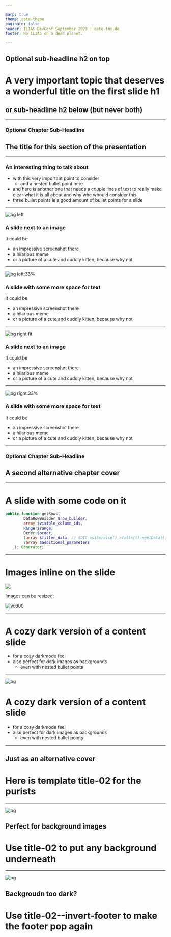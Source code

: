```yaml
---

marp: true
theme: cate-theme
paginate: false
header: ILIAS DevConf September 2023 | cate-tms.de
footer: No ILIAS on a dead planet.

---
```


<!-- _class: title-01 -->

## **Optional sub-headline h2 on top**

# **A very important topic that deserves a wonderful title on the first slide h1**

## **or sub-headline h2 below (but never both)**

<!-- Comments like this are hidden on the slide, but show up in presenter mode (press P).

There should be no paragraph text on this title slide - only one h1 and h2 each.

Keep the headlines inside the `**` bold markdown - it's important for the css code of this slide type to work. -->

---

<!-- _class: chapter-01 -->

### **Optional Chapter Sub-Headline**

## **The title for this section of the presentation**

<!-- Keep the headlines inside the `**` bold markdown - it's important for the css code of this slide type to work. -->

---

### An interesting thing to talk about

* with this very important point to consider
  * and a nested bullet point here
* and here is another one that needs a couple lines of text to really make clear what it is all about and why whe whould consider this
* three bullet points is a good amount of bullet points for a slide

---

![bg left](example-img/pexels-bruno-thethe-1910236.jpg)

### A slide next to an image

It could be

* an impressive screenshot there
* a hilarious meme
* or a picture of a cute and cuddly kitten, because why not

---

![bg left:33%](example-img/pexels-bruno-thethe-1910236.jpg)

### A slide with some more space for text

It could be

* an impressive screenshot there
* a hilarious meme
* or a picture of a cute and cuddly kitten, because why not

---

![bg right fit](example-img/screenshot_mainbar.png)

<!-- The "fit" parameter makes the background fit inside of the slide -->
### A slide next to an image

It could be 

* an impressive screenshot there
* a hilarious meme
* or a picture of a cute and cuddly kitten, because why not

---

![bg right:33%](example-img/pexels-bruno-thethe-1910236.jpg)

### A slide with some more space for text

It could be

* an impressive screenshot there
* a hilarious meme
* or a picture of a cute and cuddly kitten, because why not

---

<!-- _class: chapter-02 -->

### **Optional Chapter Sub-Headline**

## **A second alternative chapter cover**

<!-- Keep the headlines inside the `**` bold markdown - it's important for the css code of this slide type to work. -->

---

# A slide with some code on it

```php
public function getRows(
        DataRowBuilder $row_builder,
        array $visible_column_ids,
        Range $range,
        Order $order,
        ?array $filter_data, // $DIC->uiService()->filter()->getData();
        ?array $additional_parameters
    ): Generator;
```

---

# Images inline on the slide

![](example-img/screenshot_item.png)

Images can be resized:

![w:600](example-img/screenshot_item.png)

---

<!-- _class: invert-bg -->

# A cozy dark version of a content slide

* for a cozy darkmode feel
* also perfect for dark images as backgrounds
  * even with nested bullet points

---

<!-- _class: invert-bg -->

![bg](example-img/pexels-stein-egil-liland-3374210.jpg)

# A cozy dark version of a content slide

* for a cozy darkmode feel
* also perfect for dark images as backgrounds
  * even with nested bullet points
---

<!-- _class: title-02 -->

## **Just as an alternative cover**

# **Here is template title-02 for the purists**

<!-- There should be no paragraph text on this title slide - only one h1 and h2 each.

Keep the headlines inside the `**` bold markdown - it's important for the css code of this slide type to work. -->

---

<!-- _class: title-02 -->

![bg](./example-img/pexels-bruno-thethe-1910236.jpg)

## **Perfect for background images**

# **Use title-02 to put any background underneath**

<!-- There should be no paragraph text on this title slide - only one h1 and h2 each.

Keep the headlines inside the `**` bold markdown - it's important for the css code of this slide type to work. -->

---

<!-- _class: title-02--invert-footer -->

![bg](./example-img/pexels-bruno-thethe-1910236.jpg)

## **Backgroudn too dark?**

# **Use title-02--invert-footer to make the footer pop again**

<!-- There should be no paragraph text on this title slide - only one h1 and h2 each.

Keep the headlines inside the `**` bold markdown - it's important for the css code of this slide type to work. -->